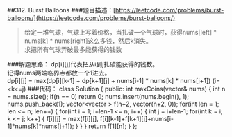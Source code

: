 ##312. Burst Balloons
###题目描述：[https://leetcode.com/problems/burst-balloons/](https://leetcode.com/problems/burst-balloons/)
> 给定一堆气球，气球上写着价格，当扎破一个气球时，获得nums[left] * nums[k] * nums[right]这么多钱，然后k消失。    
> 求把所有气球弄破最多能获得的钱数

###解题思路：
dp[i][j]代表把从i到j扎破能获得的钱数。    
记得nums两端临界点都放一个1进去。    
dp[i][j] = max(dp[i][k-1] + dp[k+1][j] + nums[i-1] * nums[k] * nums[j+1]) (i=<k<=j)
###代码：
	class Solution {
	public:
	    int maxCoins(vector<int>& nums) {
	        int n = nums.size();
	        if(n == 0) return 0;
	        nums.insert(nums.begin(), 1);
	        nums.push_back(1);
	        vector<vector<int> > f(n+2, vector<int>(n+2, 0));
	        for(int len = 1; len <= n; len++) {
	            for(int i = 1; i+len-1 <= n; i++) {
	                int j = i+len-1;
	                for(int k = i; k <= j; k++) {
	                    f[i][j] = max(f[i][j], f[i][k-1]+f[k+1][j]+nums[i-1]*nums[k]*nums[j+1]);
	                }
	            }
	        }
	        return f[1][n];
	    }
	};